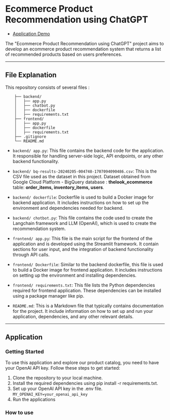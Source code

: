 # Ecommerce Product Recommendation using ChatGPT

- [Application Demo](https://ecommerce-recommendation-chatbot-frontend-7emkch5d3q-uc.a.run.app)

The "Ecommerce Product Recommendation using ChatGPT" project aims to develop an ecommerce product recommendation system that returns a list of recommended products based on users preferences. 

---

## File Explanation
This repository consists of several files :

```
    ├── backend/
    │   ├── app.py
    │   ├── chatbot.py
    │   ├── dockerfile
    │   ├── requirements.txt
    ├── frontend/
    │   ├── app.py
    │   ├── dockerfile
    │   ├── requirements.txt
    ├── .gitignore
    └── README.md
```

- `backend/ app.py`: This file contains the backend code for the application. It responsible for handling server-side logic, API endpoints, or any other backend functionality.

- `backend/ bq-results-20240205-004748-1707094090486.csv`: This is the CSV file used as the dataset in this project. Dataset obtained from Google Cloud Platform - BigQuery  database : **thelook_ecommerce** table: **order_items, inventory_items, users**.

- `backend/ dockerfile`: Dockerfile is used to build a Docker image for backend application. It includes instructions on how to set up the environment and dependencies needed for backend.

- `backend/ chotbot.py`: This file contains the code used to create the Langchain framework and LLM (OpenAI), which is used to create the recommendation system.

- `frontend/ app.py`: This file is the main script for the frontend of the application and is developed using the Streamlit framework. It contain sections for user input, and the integration of backend functionality through API calls. 

- `frontend/ Dockerfile`: Similar to the backend dockerfile, this file is used to build a Docker image for frontend application. It includes instructions on setting up the environment and installing dependencies.

- `frontend/ requirements.txt`: This file lists the Python dependencies required for frontend application. These dependencies can be installed using a package manager like pip.

- `README.md`: This is a Markdown file that typically contains documentation for the project. It include information on how to set up and run your application, dependencies, and any other relevant details.

---

## Application
### Getting Started

To use this application and explore our product catalog, you need to have your OpenAI API key. Follow these steps to get started:

1. Clone the repository to your local machine.
2. Install the required dependencies using pip install -r requirements.txt.
3. Set up your OpenAI API key in the .env file.
`MY_OPENAI_KEY=your_openai_api_key`
4. Run the applications

### How to use



